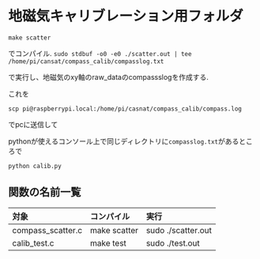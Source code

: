 # 地磁気キャリブレーション用フォルダ

`make scatter`

でコンパイル.
`sudo stdbuf -o0 -e0 ./scatter.out | tee /home/pi/cansat/compass_calib/compasslog.txt`

で実行し、地磁気のxy軸のraw_dataのcompassslogを作成する.

これを

`scp pi@raspberrypi.local:/home/pi/casnat/compass_calib/compass.log`

でpcに送信して

pythonが使えるコンソール上で同じディレクトリに`compasslog.txt`があるところで

`python calib.py`

## 関数の名前一覧

|対象|コンパイル|実行|
|:--|:--|:--|
|compass_scatter.c|make scatter|sudo ./scatter.out|
|calib_test.c|make test|sudo ./test.out|
